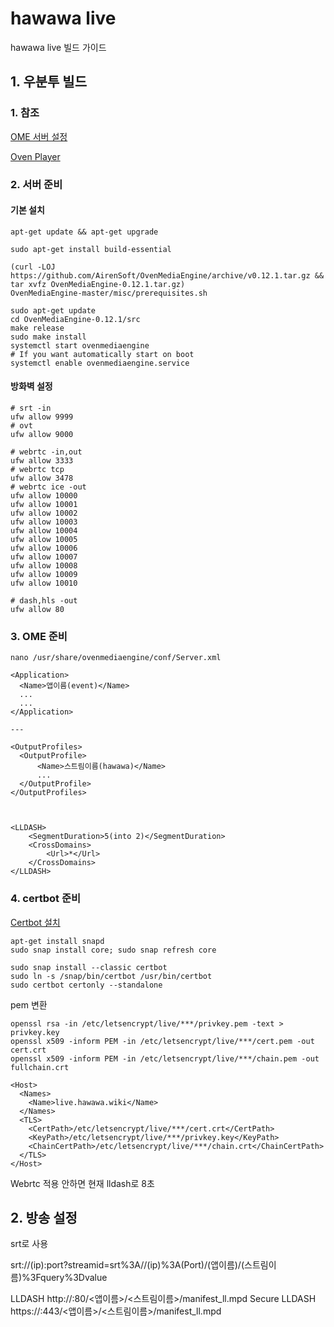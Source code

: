 # hawawa live
hawawa live 빌드 가이드

## 1. 우분투 빌드


### 1. 참조

[OME 서버 설정](https://airensoft.gitbook.io/ovenmediaengine/getting-started)

[Oven Player](https://airensoft.gitbook.io/ovenplayer/)

### 2. 서버 준비 

#### 기본 설치

~~~
apt-get update && apt-get upgrade

sudo apt-get install build-essential

(curl -LOJ https://github.com/AirenSoft/OvenMediaEngine/archive/v0.12.1.tar.gz && tar xvfz OvenMediaEngine-0.12.1.tar.gz)
OvenMediaEngine-master/misc/prerequisites.sh

sudo apt-get update
cd OvenMediaEngine-0.12.1/src
make release
sudo make install
systemctl start ovenmediaengine
# If you want automatically start on boot
systemctl enable ovenmediaengine.service 
~~~

#### 방화벽 설정

~~~
# srt -in
ufw allow 9999
# ovt
ufw allow 9000

# webrtc -in,out
ufw allow 3333
# webrtc tcp
ufw allow 3478
# webrtc ice -out
ufw allow 10000
ufw allow 10001
ufw allow 10002
ufw allow 10003
ufw allow 10004
ufw allow 10005
ufw allow 10006
ufw allow 10007
ufw allow 10008
ufw allow 10009
ufw allow 10010

# dash,hls -out
ufw allow 80
~~~

### 3. OME 준비

~~~
nano /usr/share/ovenmediaengine/conf/Server.xml

<Application>
  <Name>앱이름(event)</Name>
  ...
  ...
</Application>

---

<OutputProfiles>
  <OutputProfile>
      <Name>스트림이름(hawawa)</Name>
      ...
  </OutputProfile>
</OutputProfiles>



<LLDASH>
    <SegmentDuration>5(into 2)</SegmentDuration>
    <CrossDomains>
        <Url>*</Url>
    </CrossDomains>
</LLDASH>
~~~

### 4. certbot 준비

[Certbot 설치](https://certbot.eff.org/lets-encrypt/ubuntubionic-other)

~~~
apt-get install snapd
sudo snap install core; sudo snap refresh core

sudo snap install --classic certbot
sudo ln -s /snap/bin/certbot /usr/bin/certbot
sudo certbot certonly --standalone
~~~

pem 변환

~~~
openssl rsa -in /etc/letsencrypt/live/***/privkey.pem -text > privkey.key
openssl x509 -inform PEM -in /etc/letsencrypt/live/***/cert.pem -out cert.crt
openssl x509 -inform PEM -in /etc/letsencrypt/live/***/chain.pem -out fullchain.crt
~~~

~~~
<Host>
  <Names>
    <Name>live.hawawa.wiki</Name>
  </Names>
  <TLS>
    <CertPath>/etc/letsencrypt/live/***/cert.crt</CertPath>
    <KeyPath>/etc/letsencrypt/live/***/privkey.key</KeyPath>
    <ChainCertPath>/etc/letsencrypt/live/***/chain.crt</ChainCertPath>
  </TLS>
</Host>

~~~




Webrtc 적용 안하면 현재 lldash로 8초


## 2. 방송 설정

srt로 사용

srt://(ip):port?streamid=srt%3A//(ip)%3A(Port)/(앱이름)/(스트림이름)%3Fquery%3Dvalue

LLDASH
http://<Domain>:80/<앱이름>/<스트림이름>/manifest_ll.mpd
Secure LLDASH
https://<Domain>:443/<앱이름>/<스트림이름>/manifest_ll.mpd



